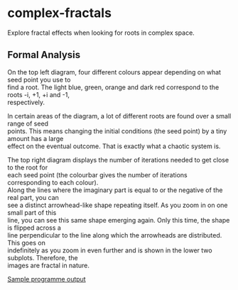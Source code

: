 # complex-fractals
Explore fractal effects when looking for roots in complex space.

## Formal Analysis
On the top left diagram, four different colours appear depending on what seed point you use to \
find a root. The light blue, green, orange and dark red correspond to the roots -i, +1, +i and -1, \
respectively.

In certain areas of the diagram, a lot of different roots are found over a small range of seed \
points. This means changing the initial conditions (the seed point) by a tiny amount has a large \
effect on the eventual outcome. That is exactly what a chaotic system is.

The top right diagram displays the number of iterations needed to get close to the root for \
each seed point (the colourbar gives the number of iterations corresponding to each colour). \
Along the lines where the imaginary part is equal to or the negative of the real part, you can \
see a distinct arrowhead-like shape repeating itself. As you zoom in on one small part of this \
line, you can see this same shape emerging again. Only this time, the shape is flipped across a \
line perpendicular to the line along which the arrowheads are distributed. This goes on \
indefinitely as you zoom in even further and is shown in the lower two subplots. Therefore, the \
images are fractal in nature.

[Sample programme output](sample_outputs/root_fractals.png)
